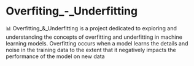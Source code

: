 # Overfiting_-_Underfitting
📊 Overfitting_&amp;_Underfitting is a project dedicated to exploring and understanding the concepts of overfitting and underfitting in machine learning models. Overfitting occurs when a model learns the details and noise in the training data to the extent that it negatively impacts the performance of the model on new data
